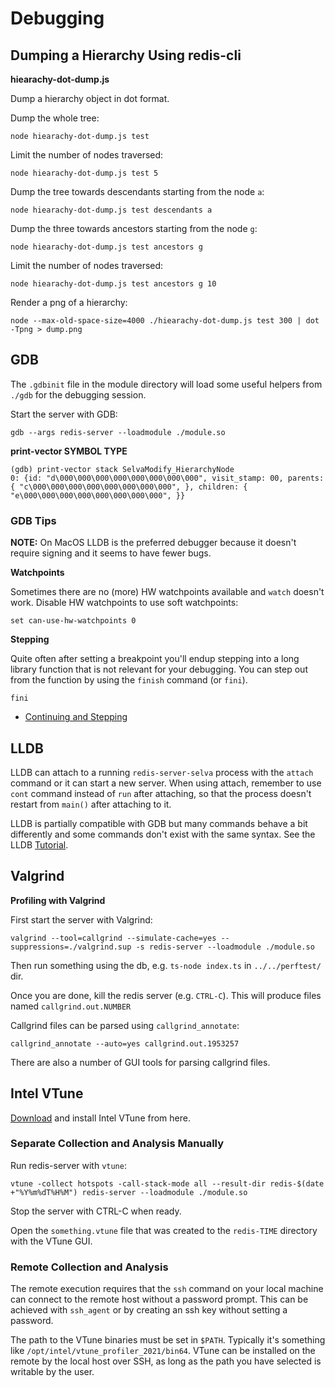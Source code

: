 # Debugging

## Dumping a Hierarchy Using redis-cli

**hiearachy-dot-dump.js**

Dump a hierarchy object in dot format.

Dump the whole tree:

```
node hiearachy-dot-dump.js test
```

Limit the number of nodes traversed:

```
node hiearachy-dot-dump.js test 5
```

Dump the tree towards descendants starting from the node `a`:

```
node hiearachy-dot-dump.js test descendants a
```

Dump the three towards ancestors starting from the node `g`:

```
node hiearachy-dot-dump.js test ancestors g
```

Limit the number of nodes traversed:

```
node hiearachy-dot-dump.js test ancestors g 10
```

Render a png of a hierarchy:

```
node --max-old-space-size=4000 ./hiearachy-dot-dump.js test 300 | dot -Tpng > dump.png
```

## GDB

The `.gdbinit` file in the module directory will load some useful helpers from
`./gdb` for the debugging session.

Start the server with GDB:

```
gdb --args redis-server --loadmodule ./module.so
```

**print-vector SYMBOL TYPE**

```gdb
(gdb) print-vector stack SelvaModify_HierarchyNode
0: {id: "d\000\000\000\000\000\000\000\000", visit_stamp: 00, parents: { "c\000\000\000\000\000\000\000\000", }, children: { "e\000\000\000\000\000\000\000\000", }}
```

### GDB Tips

**NOTE:** On MacOS LLDB is the preferred debugger because it doesn't require
signing and it seems to have fewer bugs.

**Watchpoints**

Sometimes there are no (more) HW watchpoints available and `watch` doesn't work.
Disable HW watchpoints to use soft watchpoints:

```gdb
set can-use-hw-watchpoints 0
```

**Stepping**

Quite often after setting a breakpoint you'll endup stepping into a long library
function that is not relevant for your debugging. You can step out from the
function by using the `finish` command (or `fini`).

```gdb
fini
```

- [Continuing and Stepping](https://sourceware.org/gdb/current/onlinedocs/gdb/Continuing-and-Stepping.html#Continuing-and-Stepping)

## LLDB

LLDB can attach to a running `redis-server-selva` process with the `attach`
command or it can start a new server. When using attach, remember to use
`cont` command instead of `run` after attaching, so that the process doesn't
restart from `main()` after attaching to it.

LLDB is partially compatible with GDB but many commands behave a bit differently
and some commands don't exist with the same syntax.
See the LLDB [Tutorial](https://lldb.llvm.org/use/tutorial.html).

## Valgrind

**Profiling with Valgrind**

First start the server with Valgrind:

```
valgrind --tool=callgrind --simulate-cache=yes --suppressions=./valgrind.sup -s redis-server --loadmodule ./module.so
```

Then run something using the db, e.g. `ts-node index.ts` in `../../perftest/` dir.

Once you are done, kill the redis server (e.g. `CTRL-C`).
This will produce files named `callgrind.out.NUMBER`

Callgrind files can be parsed using `callgrind_annotate`:

```
callgrind_annotate --auto=yes callgrind.out.1953257
```

There are also a number of GUI tools for parsing callgrind files.

## Intel VTune

[Download](https://software.intel.com/content/www/us/en/develop/tools/oneapi/components/vtune-profiler/download.html)
and install Intel VTune from here.

### Separate Collection and Analysis Manually

Run redis-server with `vtune`:

```
vtune -collect hotspots -call-stack-mode all --result-dir redis-$(date +"%Y%m%dT%H%M") redis-server --loadmodule ./module.so
```

Stop the server with CTRL-C when ready.

Open the `something.vtune` file that was created to the `redis-TIME` directory
with the VTune GUI.

### Remote Collection and Analysis

The remote execution requires that the `ssh` command on your local machine can
connect to the remote host without a password prompt. This can be achieved with
`ssh_agent` or by creating an ssh key without setting a password.

The path to the VTune binaries must be set in `$PATH`. Typically it's something
like `/opt/intel/vtune_profiler_2021/bin64`. VTune can be installed on the
remote by the local host over SSH, as long as the path you have selected is
writable by the user.
